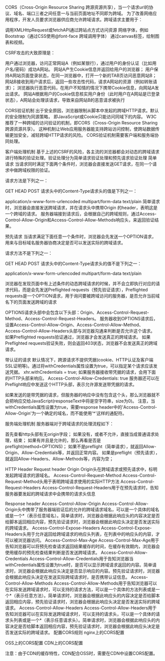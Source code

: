 CORS（Cross-Origin Resource Sharing 跨源资源共享），当一个请求url的协议、域名、端口三者之间任意一与当前页面地址不同即为跨域。
为了改善网络应用程序，开发人员要求浏览器供应商允许跨域请求。跨域请求主要用于：

调用XMLHttpRequest或fetchAPI通过跨站点方式访问资源
网络字体，例如Bootstrap（通过CSS使用@font-face 跨域调用字体）
通过canvas标签，绘制图表和视频。

CSRF攻击的大致原理是：

用户通过浏览器，访问正常网站A（例如某银行），通过用户的身份认证（比如用户名/密码）成功A网站。
网站A产生Cookie信息并返回给用户的浏览器；
用户保持A网站页面登录状态，在同一浏览器中，打开一个新的TAB页访问恶意网站B；
网站B接收到用户请求后，返回一些攻击性代码，请求A网站的资源（例如转账请求）；
浏览器执行恶意代码，在用户不知情的情况下携带Cookie信息，向网站A发出请求。
网站A根据用户的Cookie信息核实用户身份（此时用户在A网站是已登录状态），A网站会处理该请求，导致来自网站B的恶意请求被执行

CORS验证机制
出于安全原因，浏览器限制从脚本中发起的跨域HTTP请求。默认的安全限制为同源策略， 即JavaScript或Cookie只能访问同域下的内容。
W3C推荐了一种跨域的访问验证的机制，即CORS（Cross-Origin Resource Sharing 跨源资源共享）。
这种机制让Web应用服务器能支持跨站访问控制，使跨站数据传输更加安全，减轻跨域HTTP请求的风险。
CORS验证机制需要客户端和服务端协同处理。

客户端处理机制
基于上述的CSRF的风险，各主流的浏览器都会对动态的跨域请求进行特殊的验证处理。验证处理分为简单请求验证处理和预先请求验证处理
简单请求
当请求同时满足下面两个条件时，浏览器会直接发送GET请求，在同一个请求中做跨域权限的验证。

请求方法是下列之一：

GET
HEAD
POST
请求头中的Content-Type请求头的值是下列之一：

application/x-www-form-urlencoded
multipart/form-data
text/plain
简单请求时，浏览器会直接发送跨域请求，并在请求头中携带Origin 的header，表明这是一个跨域的请求。
服务器端接到请求后，会根据自己的跨域规则，通过Access-Control-Allow-Origin和Access-Control-Allow-Methods响应头，来返回验证结果。

预先请求
当请求满足下面任意一个条件时，浏览器会先发送一个OPTION请求，用来与目标域名服务器协商决定是否可以发送实际的跨域请求。

请求方法不是下列之一：

GET
HEAD
POST
请求头中的Content-Type请求头的值不是下列之一：

application/x-www-form-urlencoded
multipart/form-data
text/plain


浏览器在发现页面中有上述条件的动态跨域请求的时候，并不会立即执行对应的请求代码，而是会先发送Preflighted requests（预先验证请求），Preflighted requests是一个OPTION请求，用于询问要被跨域访问的服务器，是否允许当前域名下的页面发送跨域的请求

OPTIONS请求头部中会包含以下头部：Origin、Access-Control-Request-Method、Access-Control-Request-Headers。
服务器收到OPTIONS请求后，设置Access-Control-Allow-Origin、Access-Control-Allow-Method、Access-Control-Allow-Headers头部与浏览器沟通来判断是否允许这个请求。
如果Preflighted requests验证通过，浏览器才会发送真正的跨域请求。
如果Preflighted requests验证失败，则会返回403状态，浏览器不会发送真正的跨域请求。

带认证的请求
默认情况下，跨源请求不提供凭据(cookie、HTTP认证及客户端SSL证明等)。通过将withCredentials属性设置为true，可以指定某个请求应该发送凭据。
xhr.withCredentials = true;
如果服务器接收带凭据的请求，会用下面的HTTP头部来响应。
Access-Control-Allow-Credentials: true
服务器还可以在Preflight响应中发送这个HTTP头部，表示允许源发送带凭据的请求。

如果发送的是带凭据的请求，但服务器的响应中没有包含这个头，那么浏览器就不会把响应交给JavaScript(responseText中将是空字符串，size为0)。
注意，当withCredentials属性设置为true，需要response header中的'Access-Control-Allow-Origin'为一个确定的域名，而不能使用'*'这样的通配符。

服务端处理机制
服务器端对于跨域请求的处理流程如下：

首先查看http头部有无origin字段；
如果没有，或者不允许，直接当成普通请求处理，结束；
如果有并且是允许的，那么再看是否是preflight(method=OPTIONS)；
如果不是preflight（简单请求），就返回Allow-Origin、Allow-Credentials等，并返回正常内容。
如果是preflight（预先请求），就返回Allow-Headers、Allow-Methods等，内容为空；

HTTP Header
Request header
Origin
Origin头在跨域请求或预先请求中，标明发起跨域请求的源域名。
Access-Control-Request-Method
Access-Control-Request-Method头用于表明跨域请求使用的实际HTTP方法
Access-Control-Request-Headers
Access-Control-Request-Headers用于在预先请求时，告知服务器要发起的跨域请求中会携带的请求头信息

Response header
Access-Control-Allow-Origin
Access-Control-Allow-Origin头中携带了服务器端验证后的允许的跨域请求域名，可以是一个具体的域名或是一个*（表示任意域名）。简单请求时，浏览器会根据此响应头的内容决定是否给脚本返回相应内容，预先验证请求时，浏览器会根据此响应头决定是否发送实际的跨域请求。
Access-Control-Expose-Headers
Access-Control-Expose-Headers头用于允许返回给跨域请求的响应头列表，在列表中的响应头的内容，才可以被浏览器访问。
Access-Control-Max-Age
Access-Control-Max-Age用于告知浏览器可以将预先检查请求返回结果缓存的时间，在缓存有效期内，浏览器会使用缓存的预先检查结果判断是否发送跨域请求。
Access-Control-Allow-Credentials
Access-Control-Allow-Credentials用于告知浏览器当withCredentials属性设置为true时，是否可以显示跨域请求返回的内容。简单请求时，浏览器会根据此响应头决定是否显示响应的内容。预先验证请求时，浏览器会根据此响应头决定在发送实际跨域请求时，是否携带认证信息。
Access-Control-Allow-Methods
Access-Control-Allow-Methods用于告知浏览器可以在实际发送跨域请求时，可以支持的请求方法，可以是一个具体的方法列表或是一个*（表示任意方法）。简单请求时，浏览器会根据此响应头的内容决定是否给脚本返回相应内容，预先验证请求时，浏览器会根据此响应头决定是否发送实际的跨域请求。
Access-Control-Allow-Headers
Access-Control-Allow-Headers用于告知浏览器可以在实际发送跨域请求时，可以支持的请求头，可以是一个具体的请求头列表或是一个*（表示任意请求头）。简单请求时，浏览器会根据此响应头的内容决定是否给脚本返回相应内容，预先验证请求时，浏览器会根据此响应头决定是否发送实际的跨域请求。
配置CORS规则
nginx上的CORS配置

OSS上的CORS配置
CDN上的CORS配置

注意：由于CDN的缓存特性，CDN配合OSS时，需要在CDN中设置CORS配置。



